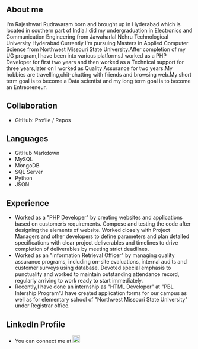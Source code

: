 ## About me

I'm Rajeshwari Rudravaram born and brought up in Hyderabad which is located in southern part of India.I did my undergraduation in Electronics and Communication Engineering from Jawaharlal Nehru Technological University Hyderabad.Currently I'm pursuing Masters in Applied Computer Science from Northwest Missouri State University.After completion of my UG program,I have been into various platforms.I worked as a PHP Developer for first two years and then worked as a Technical support for three years,later on I worked as Quality Assurance for two years.My hobbies are travelling,chit-chatting with friends and browsing web.My short term goal is to become a Data scientist and my long term goal is to become an Entrepreneur.

## Collaboration
- GitHub: Profile / Repos 

## Languages
- GitHub Markdown
- MySQL
- MongoDB
- SQL Server
- Python
- JSON

## Experience
- Worked as a "PHP Developer" by creating websites and applications based on customer’s requirements. Compose and testing the code after designing the elements of website. Worked closely with Project Managers and other developers to define parameters and plan detailed specifications with clear project deliverables and timelines to drive completion of deliverables by meeting strict deadlines.
- Worked as an "Information Retrieval Officer" by managing quality assurance programs, including on-site evaluations, internal audits and customer surveys using database. Devoted special emphasis to punctuality and worked to maintain outstanding attendance record, regularly arriving to work ready to start immediately.
- Recently,I have done an internship as "HTML Developer" at "PBL Intership Program".I have created application forms for our campus as well as for elementary school of "Northwest Missouri State University" under Registrar office.

## LinkedIn Profile 
- You can connect me at <a attid="8742" href="https://www.linkedin.com/in/rajeshwari-r-52b53095/" width="20" height="20"><img src="https://www.linkedin-makeover.com/wp-content/uploads/2014/08/linkedin.png" alt="linkedin" width="20" height="20" class="alignleft size-full wp-image-8742"></a>
